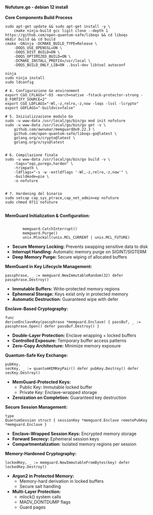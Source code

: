<strong>Nofuture.go - debian 12 install</strong><br><br>
<strong>Core Components Build Process</strong>
<pre><code>sudo apt-get update && sudo apt-get install -y \
    cmake ninja-build gcc ligit clone --depth 1 https://github.com/open-quantum-safe/liboqs && cd liboqs
mkdir build && cd build
cmake -GNinja -DCMAKE_BUILD_TYPE=Release \
    -DOQS_USE_OPENSSL=ON \
    -DOQS_DIST_BUILD=ON \
    -DOQS_OPTIMIZED_BUILD=ON \
    -DCMAKE_INSTALL_PREFIX=/usr/local \
    -DOQS_BUILD_ONLY_LIB=ON ..bssl-dev libtool autoconf
</code></pre>
<pre><code>ninja
sudo ninja install
sudo ldconfig

# 4. Configurazione Go environment
export CGO_CFLAGS="-O3 -march=native -fstack-protector-strong -D_FORTIFY_SOURCE=2"
export CGO_LDFLAGS="-Wl,-z,relro,-z,now -loqs -lssl -lcrypto"
export GOFLAGS="-buildvcs=false"

# 5. Inizializzazione modulo Go
sudo -u www-data /usr/local/go/bin/go mod init nofuture
sudo -u www-data /usr/local/go/bin/go get -v \
    github.com/awnumar/memguard@v0.22.3 \
    github.com/open-quantum-safe/liboqs-go@latest \
    golang.org/x/crypto@latest \
    golang.org/x/sys@latest</code></pre>
<pre><code>   
# 6. Compilazione finale
sudo -u www-data /usr/local/go/bin/go build -v \
    -tags="oqs,purego,harden" \
    -trimpath \
    -ldflags="-s -w -extldflags '-Wl,-z,relro,-z,now'" \
    -buildmode=pie \
    -o nofuture </code></pre> 
<pre><code>
# 7. Hardening del binario
sudo setcap cap_sys_ptrace,cap_net_admin=ep nofuture
sudo chmod 0711 nofuture    
    </code></pre>
    
<strong>MemGuard Initialization & Configuration:</strong><br>

<pre><code>
        memguard.CatchInterrupt()
        memguard.Purge()
        unix.Mlockall(unix.MCL_CURRENT | unix.MCL_FUTURE)</code>
</pre>
<ul>
 <li><strong>Secure Memory Locking:</strong> Prevents swapping sensitive data to disk</li>
<li><strong>Interrupt Handling:</strong> Automatic memory purge on SIGINT/SIGTERM</li>
<li><strong>Deep Memory Purge:</strong> Secure wiping of allocated buffers</li>
        </ul>

<strong>MemGuard in Key Lifecycle Management:</strong><br>
        <pre><code>passphrase, _ := memguard.NewImmutableRandom(32)
defer passphrase.Destroy()</code></pre>
        <ul>
            <li><strong>Immutable Buffers:</strong> Write-protected memory regions</li>
            <li><strong>Ephemeral Storage:</strong> Keys exist only in protected memory</li>
            <li><strong>Automatic Destruction:</strong> Guaranteed wipe with defer</li>
        </ul>

<strong>Enclave-Based Cryptography:</strong><br>
        <pre><code>func deriveEnclaveKey(passphrase *memguard.Enclave) {
    passBuf, _ := passphrase.Open()
    defer passBuf.Destroy()
}</code></pre>
        <ul>
            <li><strong>Double-Layer Protection:</strong> Enclave wrapping + locked buffers</li>
            <li><strong>Controlled Exposure:</strong> Temporary buffer access patterns</li>
            <li><strong>Zero-Copy Architecture:</strong> Minimize memory exposure</li>
        </ul>


<strong>Quantum-Safe Key Exchange:</strong><br>
        <pre><code>pubKey, secKey, _ := quantumKEMKeyPair()
defer pubKey.Destroy()
defer secKey.Destroy()</code></pre>
        <ul>
            <li><strong>MemGuard-Protected Keys:</strong>
                <ul>
                    <li>Public Key: Immutable locked buffer</li>
                    <li>Private Key: Enclave-wrapped storage</li>
                </ul>
            </li>
            <li><strong>Zeroization on Completion:</strong> Guaranteed key destruction</li>
        </ul>

<strong>Secure Session Management:</strong><br>
        <pre><code>type QuantumSession struct {
    sessionKey   *memguard.Enclave
    remotePubKey *memguard.Enclave
}</code></pre>
        <ul>
            <li><strong>Enclave-Wrapped Session Keys:</strong> Encrypted memory storage</li>
            <li><strong>Forward Secrecy:</strong> Ephemeral session keys</li>
            <li><strong>Compartmentalization:</strong> Isolated memory regions per session</li>
        </ul>


<strong>Memory-Hardened Cryptography:</strong><br>
        <pre><code>lockedKey, _ := memguard.NewImmutableFromBytes(key)
defer lockedKey.Destroy()</code></pre>
        <ul>
            <li><strong>Argon2 in Protected Memory:</strong>
                <ul>
                    <li>Memory-hard derivation in locked buffers</li>
                    <li>Secure salt handling</li>
                </ul>
            </li>
            <li><strong>Multi-Layer Protection:</strong>
                <ul>
                    <li>mlock() system calls</li>
                    <li>MADV_DONTDUMP flags</li>
                    <li>Guard pages</li>
                </ul>
            </li>
        </ul>


